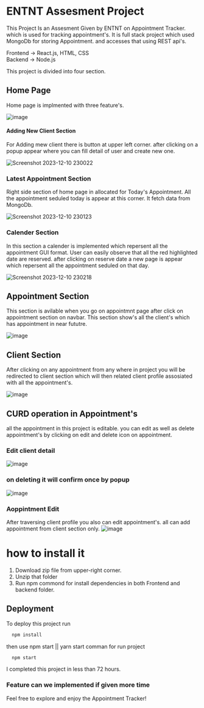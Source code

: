 
# ENTNT Assesment Project

This Project Is an Assesment Given by ENTNT on Appointment Tracker. which is used for tracking appointment's. It is full stack project which used MongoDb for storing Appointment. and accesses that using REST api's.

Frontend -> React.js, HTML, CSS\
Backend ->  Node.js 

This project is divided into four section.
## Home Page 

Home page is implmented with three feature's.

![image](https://github.com/Awasthya/ENTNT_Assessment_Appointment_tracer/assets/92320605/fbbfc80f-d917-4275-befb-1d660186b4ad)


#### Adding New Client Section 
 
For Adding mew client there is button at upper left corner. after clicking on a popup appear where you can fill detail of user and create new one.

![Screenshot 2023-12-10 230022](https://github.com/Awasthya/ENTNT_Assessment_Appointment_tracer/assets/92320605/b8445565-0890-473a-b56b-db3bdaf4d726)

### Latest Appointment Section
Right side section of home page in allocated for Today's Appointment. All the appointment seduled today is appear at this corner. It fetch data from MongoDb.

![Screenshot 2023-12-10 230123](https://github.com/Awasthya/ENTNT_Assessment_Appointment_tracer/assets/92320605/0a1df721-f47a-478e-b944-2e2b54aebe88)

### Calender Section 

In this section a calender is implemented which repersent all the appointment GUI format. User can easily observe that all the red highlighted date are reserved.
after clicking on reserve date a new page is appear which repersent all the appointment seduled on that day. 


![Screenshot 2023-12-10 230218](https://github.com/Awasthya/ENTNT_Assessment_Appointment_tracer/assets/92320605/ea94a4fa-1ef6-47a7-8a5b-c713dd7d8f98)


## Appointment Section 

This section is avilable when you go on appointmnt page after click on appointment section on navbar.
This section show's all the client's which has appointment in near fututre. 


![image](https://github.com/Awasthya/ENTNT_Assessment_Appointment_tracer/assets/92320605/3ee63ced-a8a5-43fc-84f8-1272da4431f8)
## Client Section 

After clicking on any appointment from any where in project you will be redirected to client section which will then related client profile assosiated with all the appointment's. 

![image](https://github.com/Awasthya/ENTNT_Assessment_Appointment_tracer/assets/92320605/19cd0879-fd25-4edd-801a-7c6ef5bb0c62)


## CURD operation in Appointment's

all the appointment in this project is editable. you can edit as well as delete appointment's by clicking on edit and delete icon on appointment. 

### Edit client detail 
![image](https://github.com/Awasthya/ENTNT_Assessment_Appointment_tracer/assets/92320605/186e4c0a-4093-42da-81dd-3ccc94dee19d) 

### on deleting it will confirm once by popup

![image](https://github.com/Awasthya/ENTNT_Assessment_Appointment_tracer/assets/92320605/3cdde1c8-a392-40ea-b67d-153b891661ea) 

### Aoppintment Edit

After traversing client profile you also can edit appointment's. all can add appointment from client section only. 
![image](https://github.com/Awasthya/ENTNT_Assessment_Appointment_tracer/assets/92320605/8ccd2bde-1956-47ca-a15f-96a039c7b7e3)
# how to install it 

1. Download zip file from upper-right corner.
2. Unzip that folder
3. Run npm commond for install dependencies in both Frontend and backend folder.
## Deployment
To deploy this project run

```bash
  npm install
```
 then use npm start || yarn start comman for run project

```bash
  npm start
```

I completed this project in less than 72 hours. 
### Feature can we implemented if given more time 

Feel free to explore and enjoy the Appointment Tracker!




